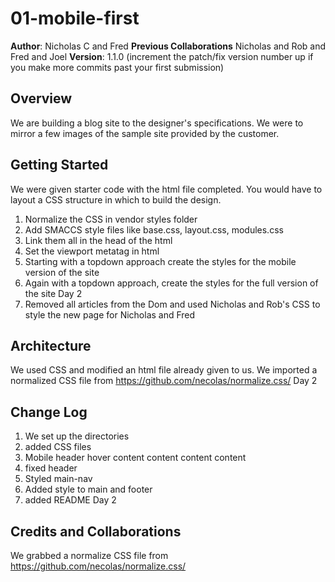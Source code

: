 # 01-mobile-first

**Author**: Nicholas C and Fred
**Previous Collaborations** Nicholas and Rob and Fred and Joel
**Version**: 1.1.0 (increment the patch/fix version number up if you make more commits past your first submission)

## Overview
We are building a blog site to the designer's specifications. We were to mirror a few images of the sample site provided by the customer.

## Getting Started
We were given starter code with the html file completed. You would have to layout a CSS structure in which to build the design.
1. Normalize the CSS in vendor styles folder
1. Add SMACCS style files like base.css, layout.css, modules.css
1. Link them all in the head of the html
1. Set the viewport metatag in html
1. Starting with a topdown approach create the styles for the mobile version of the site
1. Again with a topdown approach, create the styles for the full version of the site
Day 2
1. Removed all articles from the Dom and used Nicholas and Rob's CSS to style the new page for Nicholas and Fred

## Architecture
We used CSS and modified an html file already given to us. We imported a normalized CSS file from https://github.com/necolas/normalize.css/
Day 2


## Change Log
1. We set up the directories
1. added CSS files
1. Mobile header hover content content content content
1. fixed header
1. Styled main-nav
1. Added style to main and footer
1. added README
Day 2


## Credits and Collaborations
We grabbed a normalize CSS file from https://github.com/necolas/normalize.css/
